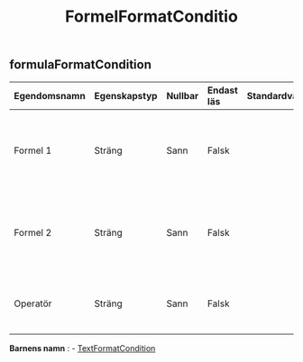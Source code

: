 ﻿---
title: FormelFormatConditio
second_title: Aspose.Cells Cloud Documen
type: docs
url: /sv/specification/model/formulaformatcondition/
description: "Aspose.Cells Molnmodellspecifikation: FormulaFormatCondition. Hantera enkelt Excel och andra kalkylarksdokument med funktioner som att öppna, generera, redigera, dela, slå samman, jämföra och konvertera"
kwords: Excel, Office, Kalkylblad, Cloud REST API, FormulaFormatCondition
weight: 50
---
## **formulaFormatCondition**

 

| Egendomsnamn| Egenskapstyp| Nullbar| Endast läs| Standardvärde| Beskrivning|
|:- |:- |:- |:- |:- |:- |
| Formel 1| Sträng| Sann| Falsk|| Hämtar och ställer in värdet eller uttrycket som är kopplat till villkorlig formatering.|
| Formel 2| Sträng| Sann| Falsk|| Hämtar och ställer in värdet eller uttrycket som är kopplat till villkorlig formatering.|
| Operatör| Sträng| Sann| Falsk|| Hämtar och ställer in operatortypen för villkorsformat.|

**Barnens namn** : 
	-  [TextFormatCondition](textformatcondition) 
